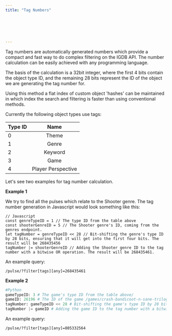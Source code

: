 ```yaml
---
title: "Tag Numbers"






---
```


Tag numbers are automatically generated numbers which provide a compact and fast way to do complex filtering on the IGDB API. The number calculation can be easily achieved with any programming language.

The basis of the calculation is a 32bit integer, where the first 4 bits contain the object type ID, and the remaining 28 bits represent the ID of the object we are generating the tag number for.

Using this method a flat index of custom object 'hashes' can be maintained in which index the search and filtering is faster than using conventional methods.

Currently the following object types use tags:

| Type ID | Name |
|---------|:----:|
| 0       | Theme |
| 1       | Genre |
| 2       | Keyword |
| 3       | Game |
| 4       | Player Perspective |

Let's see two examples for tag number calculation.

**Example 1**

We try to find all the pulses which relate to the Shooter genre. The tag number generation in Javascript would look something like this:

```
// Javascript
const genreTypeID = 1 // The type ID from the table above
const shooterGenreID = 5 // The Shooter genre's ID, coming from the genres endpoint.
let tagNumber = genreTypeID << 28 // Bit-shifting the genre's type ID by 28 bits, ensuring that it will get into the first four bits. The result will be 268435456
tagNumber |= shooterGenreID // Adding the Shooter genre ID to the tag number with a bitwise OR operation. The result will be 268435461.
```

An example query:
```
/pulse/?filter[tags][any]=268435461
```

**Example 2**

```python
#Python
gameTypeID: 3 # The game's type ID from the table above/
gameID: 26196 # The ID of the game /games/crash-bandicoot-n-sane-trilogy
tagNumber: gameTypeID << 28 # Bit-shifting the game's type ID by 28 bits, ensuring that it will get into the first four bits. The result will be 805306368
tagNumber |= gameID # Adding the game ID to the tag number with a bitwise OR operation. The result will be 805332564.
```

An example query:
```
/pulse/?filter[tags][any]=805332564
```
